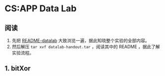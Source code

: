 # CS:APP Data Lab

## 阅读

1. 先把 [README-datalab](http://csapp.cs.cmu.edu/3e/README-datalab) 大致浏览一遍，据此知晓整个实验的全部内容。
2. 然后解压 `tar xvf datalab-handout.tar` ，阅读其中的 README ，据此了解实验流程。

## 1. bitXor


